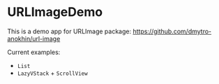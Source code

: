 # URLImageDemo

This is a demo app for URLImage package: https://github.com/dmytro-anokhin/url-image

Current examples:
- `List`
- `LazyVStack` + `ScrollView`

